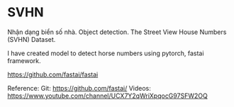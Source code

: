 # SVHN
Nhận dạng biển số nhà. Object detection. The Street View House Numbers (SVHN) Dataset.

I have created model to detect horse numbers using pytorch, fastai framework.

https://github.com/fastai/fastai

Reference: 
  Git: https://github.com/fastai/
  Videos: https://www.youtube.com/channel/UCX7Y2qWriXpqocG97SFW2OQ 
